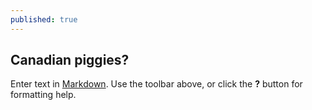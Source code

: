 ```yaml
---
published: true
---
```

## Canadian piggies?

Enter text in [Markdown](http://daringfireball.net/projects/markdown/). Use the toolbar above, or click the **?** button for formatting help.
